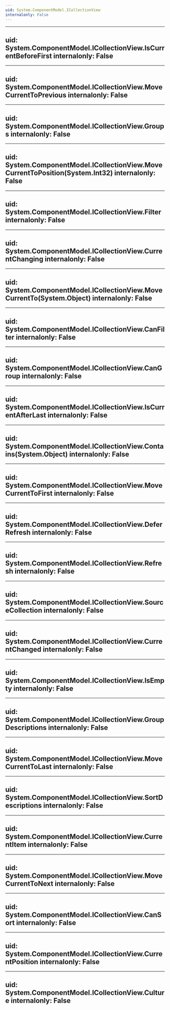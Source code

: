 ```yaml
---
uid: System.ComponentModel.ICollectionView
internalonly: False
---
```


---
uid: System.ComponentModel.ICollectionView.IsCurrentBeforeFirst
internalonly: False
---

---
uid: System.ComponentModel.ICollectionView.MoveCurrentToPrevious
internalonly: False
---

---
uid: System.ComponentModel.ICollectionView.Groups
internalonly: False
---

---
uid: System.ComponentModel.ICollectionView.MoveCurrentToPosition(System.Int32)
internalonly: False
---

---
uid: System.ComponentModel.ICollectionView.Filter
internalonly: False
---

---
uid: System.ComponentModel.ICollectionView.CurrentChanging
internalonly: False
---

---
uid: System.ComponentModel.ICollectionView.MoveCurrentTo(System.Object)
internalonly: False
---

---
uid: System.ComponentModel.ICollectionView.CanFilter
internalonly: False
---

---
uid: System.ComponentModel.ICollectionView.CanGroup
internalonly: False
---

---
uid: System.ComponentModel.ICollectionView.IsCurrentAfterLast
internalonly: False
---

---
uid: System.ComponentModel.ICollectionView.Contains(System.Object)
internalonly: False
---

---
uid: System.ComponentModel.ICollectionView.MoveCurrentToFirst
internalonly: False
---

---
uid: System.ComponentModel.ICollectionView.DeferRefresh
internalonly: False
---

---
uid: System.ComponentModel.ICollectionView.Refresh
internalonly: False
---

---
uid: System.ComponentModel.ICollectionView.SourceCollection
internalonly: False
---

---
uid: System.ComponentModel.ICollectionView.CurrentChanged
internalonly: False
---

---
uid: System.ComponentModel.ICollectionView.IsEmpty
internalonly: False
---

---
uid: System.ComponentModel.ICollectionView.GroupDescriptions
internalonly: False
---

---
uid: System.ComponentModel.ICollectionView.MoveCurrentToLast
internalonly: False
---

---
uid: System.ComponentModel.ICollectionView.SortDescriptions
internalonly: False
---

---
uid: System.ComponentModel.ICollectionView.CurrentItem
internalonly: False
---

---
uid: System.ComponentModel.ICollectionView.MoveCurrentToNext
internalonly: False
---

---
uid: System.ComponentModel.ICollectionView.CanSort
internalonly: False
---

---
uid: System.ComponentModel.ICollectionView.CurrentPosition
internalonly: False
---

---
uid: System.ComponentModel.ICollectionView.Culture
internalonly: False
---
